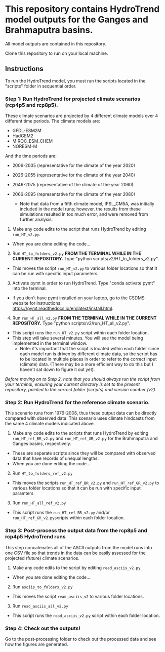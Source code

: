 # This repository contains HydroTrend model outputs for the Ganges and Brahmaputra basins.

All model outputs are contained in this repository.

Clone this repository to run on your local machine.

## Instructions
To run the HydroTrend model, you must run the scripts located in the "scripts" folder in sequential order.

### Step 1: Run HydroTrend for projected climate scenarios (rcp4p5 and rcp8p5).
These climate scenarios are projected by 4 different climate models over 4 different time periods. The climate models are:
- GFDL-ESM2M
- HadGEM2
- MIROC_ESM_CHEM
- NORESM-M

And the time periods are:
- 2006-2035 (representative for the climate of the year 2020)
- 2026-2055 (representative for the climate of the year 2040)
- 2046-2075 (representative of the climate of the year 2060)
- 2066-2095 (representative for the climate of the year 2080)

  - Note that data from a fifth climate model, IPSL_CM5A, was initially included in the model runs; however, the results from these simulations resulted in too much error, and were removed from further analysis.

1. Make any code edits to the script that runs HydroTrend by editing `run_HT_v2.py`.
- When you are done editing the code...
2. Run `HT_to_folders_v2.py` **FROM THE TERMINAL WHILE IN THE CURRENT REPOSITORY.** Type "python scripts/v2/HT_to_folders_v2.py".
- This moves the script `run_HT_v2.py` to various folder locations so that it can be run with specific input parameters.
3. Activate pymt in order to run HydroTrend. Type "conda activate pymt" into the terminal.
- If you don't have pymt installed on your laptop, go to the CSDMS website for instructions: https://pymt.readthedocs.io/en/latest/install.html.
4. Run `run_HT_all_v2.py` **FROM THE TERMINAL WHILE IN THE CURRENT REPOSITORY.** Type "python scripts/v2/run_HT_all_v2.py".
- This script runs the `run_HT_v2.py` script within each folder location.
- This step will take several minutes. You will see the model being implemented in the terminal window.
    - Note: it's important that the script is located within each folder since each model run is driven by different climate data, so the script has to be located in multiple places in order to refer to the correct input (climate) data. (There may be a more efficient way to do this but I haven't sat down to figure it out yet).

*Before moving on to Step 2, note that you should always run the script from your terminal, ensuring your current directory is set to the present repository, pointed to the correct folder (scripts) and version number (v2).*

### Step 2: Run HydroTrend for the reference climate scenario.
This scenario runs from 1976-2006, thus these output data can be directly compared with observed data. This scenario uses climate hindcasts from the same 4 climate models indicated above.
1. Make any code edits to the scripts that runs HydroTrend by editing `run_HT_ref_BR_v2.py` and `run_HT_ref_GR_v2.py` for the Brahmaputra and Ganges basins, respectively.
- These are separate scripts since they will be compared with observed data that have records of unequal lengths.
- When you are done editing the code...
2. Run `HT_to_folders_ref_v2.py`
- This moves the scripts `run_HT_ref_BR_v2.py` and `run_HT_ref_GR_v2.py` to various folder locations so that it can be run with specific input paramters.
3. Run `run_HT_all_ref_v2.py`
- This script runs the `run_HT_ref_BR_v2.py` and/or `run_HT_ref_GR_v2.py`scripts within each folder location.

### Step 3: Post-process the output data from the rcp8p5 and rcp4p5 HydroTrend runs
This step concatenates all of the ASCII outputs from the model runs into one CSV file so that trends in the data can be easily assessed for the projected (future) climate scenarios.
1. Make any code edits to the script by editing `read_asciis_v2.py`
- When you are done editing the code...
2. Run `asciis_to_folders_v2.py`
- This moves the script `read_asciis_v2` to various folder locations.
3. Run `read_asciis_all_v2.py`
- This script runs the `read_asciis_v2.py` script within each folder location.

### Step 4: Check out the outputs!
Go to the post-processing folder to check out the processed data and see how the figures are generated.

